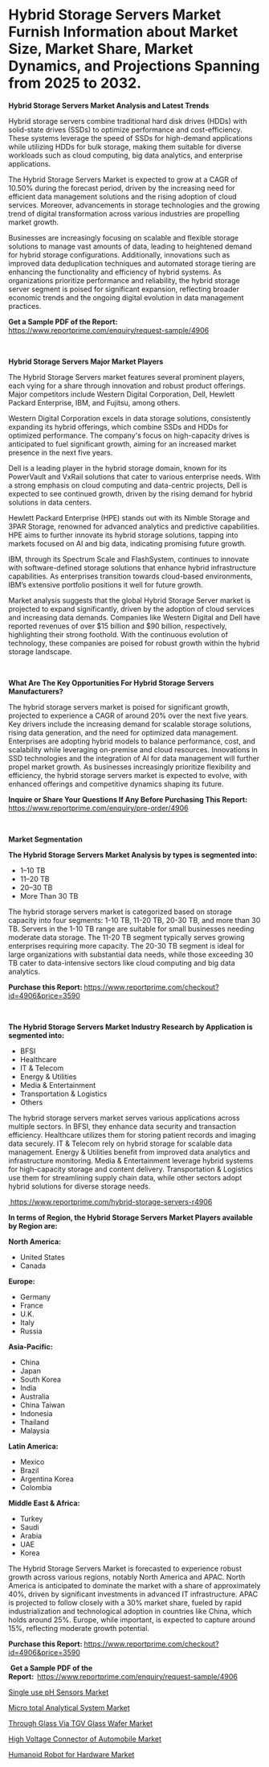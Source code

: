 <p><h1>Hybrid Storage Servers Market Furnish Information about Market Size, Market Share, Market Dynamics, and Projections Spanning from 2025 to 2032.</h1></p><p><strong>Hybrid Storage Servers Market Analysis and Latest Trends</strong></p>
<p><p>Hybrid storage servers combine traditional hard disk drives (HDDs) with solid-state drives (SSDs) to optimize performance and cost-efficiency. These systems leverage the speed of SSDs for high-demand applications while utilizing HDDs for bulk storage, making them suitable for diverse workloads such as cloud computing, big data analytics, and enterprise applications. </p><p>The Hybrid Storage Servers Market is expected to grow at a CAGR of 10.50% during the forecast period, driven by the increasing need for efficient data management solutions and the rising adoption of cloud services. Moreover, advancements in storage technologies and the growing trend of digital transformation across various industries are propelling market growth. </p><p>Businesses are increasingly focusing on scalable and flexible storage solutions to manage vast amounts of data, leading to heightened demand for hybrid storage configurations. Additionally, innovations such as improved data deduplication techniques and automated storage tiering are enhancing the functionality and efficiency of hybrid systems. As organizations prioritize performance and reliability, the hybrid storage server segment is poised for significant expansion, reflecting broader economic trends and the ongoing digital evolution in data management practices.</p></p>
<p><strong>Get a Sample PDF of the Report:&nbsp;</strong> <a href="https://www.reportprime.com/enquiry/request-sample/4906?utm_campaign=100&utm_medium=2&utm_source=Github&utm_content=ia&utm_term=19032025&utm_id=hybrid-storage-servers">https://www.reportprime.com/enquiry/request-sample/4906</a></p>
<p>&nbsp;</p>
<p><strong>Hybrid Storage Servers Major Market Players</strong></p>
<p><p>The Hybrid Storage Servers market features several prominent players, each vying for a share through innovation and robust product offerings. Major competitors include Western Digital Corporation, Dell, Hewlett Packard Enterprise, IBM, and Fujitsu, among others.</p><p>Western Digital Corporation excels in data storage solutions, consistently expanding its hybrid offerings, which combine SSDs and HDDs for optimized performance. The company's focus on high-capacity drives is anticipated to fuel significant growth, aiming for an increased market presence in the next five years.</p><p>Dell is a leading player in the hybrid storage domain, known for its PowerVault and VxRail solutions that cater to various enterprise needs. With a strong emphasis on cloud computing and data-centric projects, Dell is expected to see continued growth, driven by the rising demand for hybrid solutions in data centers.</p><p>Hewlett Packard Enterprise (HPE) stands out with its Nimble Storage and 3PAR Storage, renowned for advanced analytics and predictive capabilities. HPE aims to further innovate its hybrid storage solutions, tapping into markets focused on AI and big data, indicating promising future growth.</p><p>IBM, through its Spectrum Scale and FlashSystem, continues to innovate with software-defined storage solutions that enhance hybrid infrastructure capabilities. As enterprises transition towards cloud-based environments, IBM’s extensive portfolio positions it well for future growth.</p><p>Market analysis suggests that the global Hybrid Storage Server market is projected to expand significantly, driven by the adoption of cloud services and increasing data demands. Companies like Western Digital and Dell have reported revenues of over $15 billion and $90 billion, respectively, highlighting their strong foothold. With the continuous evolution of technology, these companies are poised for robust growth within the hybrid storage landscape.</p></p>
<p>&nbsp;</p>
<p><strong>What Are The Key Opportunities For Hybrid Storage Servers Manufacturers?</strong></p>
<p><p>The hybrid storage servers market is poised for significant growth, projected to experience a CAGR of around 20% over the next five years. Key drivers include the increasing demand for scalable storage solutions, rising data generation, and the need for optimized data management. Enterprises are adopting hybrid models to balance performance, cost, and scalability while leveraging on-premise and cloud resources. Innovations in SSD technologies and the integration of AI for data management will further propel market growth. As businesses increasingly prioritize flexibility and efficiency, the hybrid storage servers market is expected to evolve, with enhanced offerings and competitive dynamics shaping its future.</p></p>
<p><strong>Inquire or Share Your Questions If Any Before Purchasing This Report:</strong> <a href="https://www.reportprime.com/enquiry/pre-order/4906?utm_campaign=100&utm_medium=2&utm_source=Github&utm_content=ia&utm_term=19032025&utm_id=hybrid-storage-servers">https://www.reportprime.com/enquiry/pre-order/4906</a></p>
<p>&nbsp;</p>
<p><strong>Market Segmentation</strong></p>
<p><strong>The Hybrid Storage Servers Market Analysis by types is segmented into:</strong></p>
<p><ul><li>1–10 TB</li><li>11–20 TB</li><li>20–30 TB</li><li>More Than 30 TB</li></ul></p>
<p><p>The hybrid storage servers market is categorized based on storage capacity into four segments: 1-10 TB, 11-20 TB, 20-30 TB, and more than 30 TB. Servers in the 1-10 TB range are suitable for small businesses needing moderate data storage. The 11-20 TB segment typically serves growing enterprises requiring more capacity. The 20-30 TB segment is ideal for large organizations with substantial data needs, while those exceeding 30 TB cater to data-intensive sectors like cloud computing and big data analytics.</p></p>
<p><strong>Purchase this Report:&nbsp;</strong><a href="https://www.reportprime.com/checkout?id=4906&price=3590&utm_campaign=100&utm_medium=2&utm_source=Github&utm_content=ia&utm_term=19032025&utm_id=hybrid-storage-servers">https://www.reportprime.com/checkout?id=4906&price=3590</a></p>
<p>&nbsp;</p>
<p><strong>The Hybrid Storage Servers Market Industry Research by Application is segmented into:</strong></p>
<p><ul><li>BFSI</li><li>Healthcare</li><li>IT & Telecom</li><li>Energy & Utilities</li><li>Media & Entertainment</li><li>Transportation & Logistics</li><li>Others</li></ul></p>
<p><p>The hybrid storage servers market serves various applications across multiple sectors. In BFSI, they enhance data security and transaction efficiency. Healthcare utilizes them for storing patient records and imaging data securely. IT & Telecom rely on hybrid storage for scalable data management. Energy & Utilities benefit from improved data analytics and infrastructure monitoring. Media & Entertainment leverage hybrid systems for high-capacity storage and content delivery. Transportation & Logistics use them for streamlining supply chain data, while other sectors adopt hybrid solutions for diverse storage needs.</p></p>
<p><a href="https://www.reportprime.com/hybrid-storage-servers-r4906?utm_campaign=100&utm_medium=2&utm_source=Github&utm_content=ia&utm_term=19032025&utm_id=hybrid-storage-servers">&nbsp;https://www.reportprime.com/hybrid-storage-servers-r4906</a></p>
<p><strong>In terms of Region, the Hybrid Storage Servers Market Players available by Region are:</strong></p>
<p>
    <p> <strong> North America: </strong>
        <ul>
            <li>United States</li>
            <li>Canada</li>
        </ul>
        </p> 
    <p> <strong> Europe: </strong>
        <ul>
            <li>Germany</li>
            <li>France</li>
            <li>U.K.</li>
            <li>Italy</li>
            <li>Russia</li>
        </ul>
        </p> 
    <p> <strong> Asia-Pacific: </strong>
        <ul>
            <li>China</li>
            <li>Japan</li>
            <li>South Korea</li>
            <li>India</li>
            <li>Australia</li>
            <li>China Taiwan</li>
            <li>Indonesia</li>
            <li>Thailand</li>
            <li>Malaysia</li>
        </ul>
        </p> 
    <p> <strong> Latin America: </strong>
        <ul>
            <li>Mexico</li>
            <li>Brazil</li>
            <li>Argentina Korea</li>
            <li>Colombia</li>
        </ul>
        </p> 
    <p> <strong> Middle East & Africa: </strong>
        <ul>
            <li>Turkey</li>
            <li>Saudi</li>
            <li>Arabia</li>
            <li>UAE</li>
            <li>Korea</li>
        </ul>
    </p>
    </p>
<p><p>The Hybrid Storage Servers Market is forecasted to experience robust growth across various regions, notably North America and APAC. North America is anticipated to dominate the market with a share of approximately 40%, driven by significant investments in advanced IT infrastructure. APAC is projected to follow closely with a 30% market share, fueled by rapid industrialization and technological adoption in countries like China, which holds around 25%. Europe, while important, is expected to capture around 15%, reflecting moderate growth potential.</p></p>
<p><strong>Purchase this Report: </strong><a href="https://www.reportprime.com/checkout?id=4906&price=3590&utm_campaign=100&utm_medium=2&utm_source=Github&utm_content=ia&utm_term=19032025&utm_id=hybrid-storage-servers">https://www.reportprime.com/checkout?id=4906&price=3590</a></p>
<p>&nbsp;<strong>Get a Sample PDF of the Report:&nbsp;&nbsp;</strong><a href="https://www.reportprime.com/enquiry/request-sample/4906?utm_campaign=100&utm_medium=2&utm_source=Github&utm_content=ia&utm_term=19032025&utm_id=hybrid-storage-servers">https://www.reportprime.com/enquiry/request-sample/4906</a></p>
<p><strong></strong></p>
<p><p><a href="https://github.com/botocniveda/Market-Research-Report-List-1/blob/main/single-use-ph-sensors-market.md?utm_campaign=100&utm_medium=2&utm_source=Github&utm_content=ia&utm_term=19032025&utm_id=hybrid-storage-servers">Single use pH Sensors Market</a></p><p><a href="https://github.com/cordaysamaya/Market-Research-Report-List-1/blob/main/micro-total-analytical-system-market.md?utm_campaign=100&utm_medium=2&utm_source=Github&utm_content=ia&utm_term=19032025&utm_id=hybrid-storage-servers">Micro total Analytical System Market</a></p><p><a href="https://github.com/obajimlaweh59/Market-Research-Report-List-1/blob/main/through-glass-via-tgv-glass-wafer-market.md?utm_campaign=100&utm_medium=2&utm_source=Github&utm_content=ia&utm_term=19032025&utm_id=hybrid-storage-servers">Through Glass Via TGV Glass Wafer Market</a></p><p><a href="https://github.com/rvadencho/Market-Research-Report-List-1/blob/main/high-voltage-connector-of-automobile-market.md?utm_campaign=100&utm_medium=2&utm_source=Github&utm_content=ia&utm_term=19032025&utm_id=hybrid-storage-servers">High Voltage Connector of Automobile Market</a></p><p><a href="https://github.com/muoioconzej8/Market-Research-Report-List-1/blob/main/humanoid-robot-for-hardware-market.md?utm_campaign=100&utm_medium=2&utm_source=Github&utm_content=ia&utm_term=19032025&utm_id=hybrid-storage-servers">Humanoid Robot for Hardware Market</a></p></p>